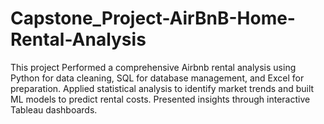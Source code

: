 # Capstone_Project-AirBnB-Home-Rental-Analysis
This project Performed a comprehensive Airbnb rental analysis using Python for data cleaning, SQL for database management, and Excel for preparation. Applied statistical analysis to identify market trends and built ML models to predict rental costs. Presented insights through interactive Tableau dashboards.
